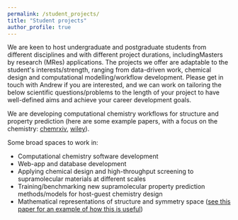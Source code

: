 ```yaml
---
permalink: /student_projects/
title: "Student projects"
author_profile: true
---
```


We are keen to host undergraduate and postgraduate students from different disciplines and with different project durations, includingMasters by research (MRes) applications.
The projects we offer are adaptable to the student's interests/strength, ranging from data-driven work, chemical design and computational modelling/workflow development.
Please get in touch with Andrew if you are interested, and we can work on tailoring the below scientific questions/problems to the length of your project to have well-defined aims and achieve your career development goals.

We are developing computational chemistry workflows for structure and property prediction (here are some example papers, with a focus on the chemistry: [chemrxiv](https://chemrxiv.org/engage/chemrxiv/article-details/68f0ef40bc2ac3a0e051be52), [wiley](https://onlinelibrary.wiley.com/doi/10.1002/anie.202106721)).

Some broad spaces to work in:

- Computational chemistry software development
- Web-app and database development
- Applying chemical design and high-throughput screening to supramolecular materials at different scales
- Training/benchmarking new supramolecular property prediction methods/models for host-guest chemistry design
- Mathematical representations of structure and symmetry space ([see this paper for an example of how this is useful](https://pubs.rsc.org/en/content/articlehtml/2022/sc/d2sc03856k))

